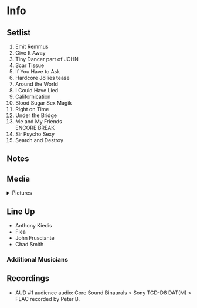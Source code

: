 # Info

## Setlist

1. Emit Remmus
2. Give It Away
3. Tiny Dancer part of JOHN
4. Scar Tissue
5. If You Have to Ask
6. Hardcore Jollies tease
7. Around the World
8. I Could Have Lied
9. Californication
10. Blood Sugar Sex Magik
11. Right on Time
12. Under the Bridge
13. Me and My Friends
<br> ENCORE BREAK
14. Sir Psycho Sexy
15. Search and Destroy

## Notes

## Media 

<details>
  <summary>Pictures</summary>
  <!--<img alt="Setlist" title="Setlist" src="_.jpg" height="200" />
  <img alt="Clipping" title="Clipping" src="_.jpg" height="200" />
  <img alt="Flyer" title="Flyer" src="_.jpg" height="200" />-->
</details>

## Line Up

* Anthony Kiedis
* Flea
* John Frusciante
* Chad Smith

### Additional Musicians

## Recordings

* AUD #1 audience audio: Core Sound Binaurals > Sony TCD-D8 DAT(M) > FLAC recorded by Peter B.
